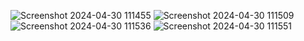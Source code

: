 ![Screenshot 2024-04-30 111455](https://github.com/drashtipatel31/Data-Science/assets/167963684/71cc5b82-f05d-4269-8153-97eae03ab9fc)
![Screenshot 2024-04-30 111509](https://github.com/drashtipatel31/Data-Science/assets/167963684/9d1ce902-e921-4e8a-8e2b-06655527893a)
![Screenshot 2024-04-30 111536](https://github.com/drashtipatel31/Data-Science/assets/167963684/5f0b9db6-f653-47ee-9ff3-2c729f56b2c1)
![Screenshot 2024-04-30 111551](https://github.com/drashtipatel31/Data-Science/assets/167963684/3b627fc8-933a-4975-a8a7-c619b0341e55)





